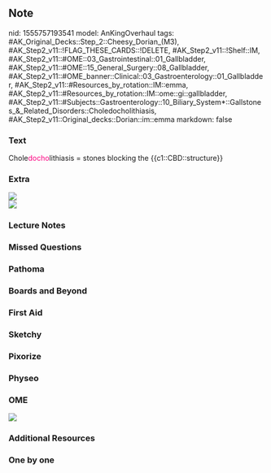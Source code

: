 ## Note
nid: 1555757193541
model: AnKingOverhaul
tags: #AK_Original_Decks::Step_2::Cheesy_Dorian_(M3), #AK_Step2_v11::!FLAG_THESE_CARDS::!DELETE, #AK_Step2_v11::!Shelf::IM, #AK_Step2_v11::#OME::03_Gastrointestinal::01_Gallbladder, #AK_Step2_v11::#OME::15_General_Surgery::08_Gallbladder, #AK_Step2_v11::#OME_banner::Clinical::03_Gastroenterology::01_Gallbladder, #AK_Step2_v11::#Resources_by_rotation::IM::emma, #AK_Step2_v11::#Resources_by_rotation::IM::ome::gi::gallbladder, #AK_Step2_v11::#Subjects::Gastroenterology::10_Biliary_System*::Gallstones_&_Related_Disorders::Choledocholithiasis, #AK_Step2_v11::Original_decks::Dorian::im::emma
markdown: false

### Text
Chole<font color="#FC0280">docho</font>lithiasis = stones blocking
the {{c1::CBD::structure}}

### Extra
<div>
  <div>
    <div>
      <p dir="ltr" style="margin-top: 0pt; margin-bottom: 0pt;">
      <img src="paste-4720774648692737.jpg" style=
      "font-style: italic;">
    </div>
  </div>
  <div>
    <div>
      <i><img src="paste-17466231833493507.jpg"></i>
    </div>
  </div>
</div>

### Lecture Notes


### Missed Questions


### Pathoma


### Boards and Beyond


### First Aid


### Sketchy


### Pixorize


### Physeo


### OME
<div class="ome-widget">
  <a href=
  "https://onlinemeded.org/spa/gastroenterology/gallbladder/acquire?ref=anki">
  <img src="_OME_AnkiFlashcards_Lesson_4.png"></a>
</div>

### Additional Resources


### One by one

